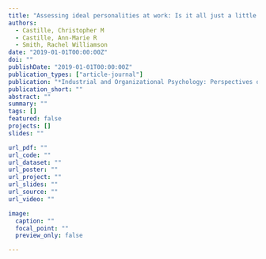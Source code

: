 ```yaml
---
title: "Assessing ideal personalities at work: Is it all just a little bit of history repeating?"
authors:
  - Castille, Christopher M
  - Castille, Ann-Marie R
  - Smith, Rachel Williamson
date: "2019-01-01T00:00:00Z"
doi: ""
publishDate: "2019-01-01T00:00:00Z"
publication_types: ["article-journal"]
publication: "*Industrial and Organizational Psychology: Perspectives on Science and Practice*"
publication_short: ""
abstract: ""
summary: ""
tags: []
featured: false
projects: []
slides: ""

url_pdf: ""
url_code: ""
url_dataset: ""
url_poster: ""
url_project: ""
url_slides: ""
url_source: ""
url_video: ""

image:
  caption: ""
  focal_point: ""
  preview_only: false

---
```

